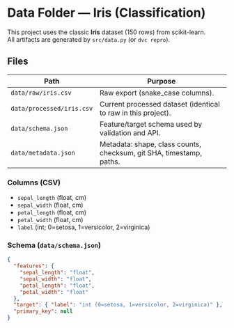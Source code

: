 # Data Folder — Iris (Classification)

This project uses the classic **Iris** dataset (150 rows) from scikit-learn.  
All artifacts are generated by `src/data.py` (or `dvc repro`).

## Files

| Path                     | Purpose |
| ---                      | --- |
| `data/raw/iris.csv`      | Raw export (snake_case columns). |
| `data/processed/iris.csv`| Current processed dataset (identical to raw in this project). |
| `data/schema.json`       | Feature/target schema used by validation and API. |
| `data/metadata.json`     | Metadata: shape, class counts, checksum, git SHA, timestamp, paths. |

### Columns (CSV)
- `sepal_length` (float, cm)  
- `sepal_width`  (float, cm)  
- `petal_length` (float, cm)  
- `petal_width`  (float, cm)  
- `label`        (int; 0=setosa, 1=versicolor, 2=virginica)

### Schema (`data/schema.json`)
```json
{
  "features": {
    "sepal_length": "float",
    "sepal_width": "float",
    "petal_length": "float",
    "petal_width": "float"
  },
  "target": { "label": "int (0=setosa, 1=versicolor, 2=virginica)" },
  "primary_key": null
}
